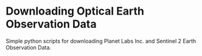 # Downloading Optical Earth Observation Data

Simple python scripts for downloading Planet Labs Inc. and Sentinel 2 Earth Observation Data.
